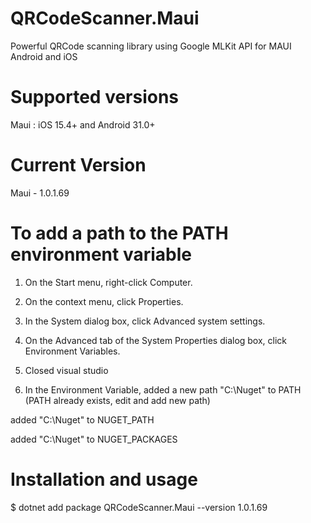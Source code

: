 # QRCodeScanner.Maui
 
 Powerful QRCode scanning library using Google MLKit API for MAUI Android and iOS
 
# Supported versions
 
Maui : iOS 15.4+ and Android 31.0+

# Current Version

Maui - 1.0.1.69

# To add a path to the PATH environment variable

1. On the Start menu, right-click Computer.

2. On the context menu, click Properties.

3. In the System dialog box, click Advanced system settings.

4. On the Advanced tab of the System Properties dialog box, click Environment Variables.

5. Closed visual studio

6. In the Environment Variable, added a new path "C:\Nuget" to PATH (PATH already exists, edit and add new path)

added "C:\Nuget" to NUGET_PATH

added "C:\Nuget" to NUGET_PACKAGES

# Installation and usage

$ dotnet add package QRCodeScanner.Maui --version 1.0.1.69
